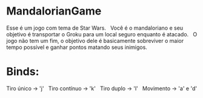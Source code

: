 # MandalorianGame

Esse é um jogo com tema de Star Wars.
&nbsp;
Você é o mandaloriano e seu objetivo é transportar o Groku para um local seguro enquanto é atacado.
&nbsp;
O jogo não tem um fim, o objetivo dele é basicamente sobreviver o maior tempo possível e ganhar pontos matando seus inimigos.

# Binds: 
Tiro único -> 'j'
&nbsp;
Tiro contínuo -> 'k'
&nbsp;
Tiro duplo -> 'l'
&nbsp;
Movimento -> 'a' e 'd'
